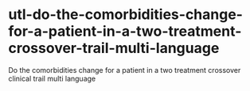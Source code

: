 # utl-do-the-comorbidities-change-for-a-patient-in-a-two-treatment-crossover-trail-multi-language
Do the comorbidities change for a patient in a two treatment crossover clinical trail multi language
